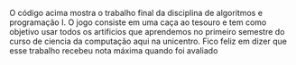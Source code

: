 O código acima mostra o trabalho final da disciplina de algoritmos e programação I.
O jogo consiste em uma caça ao tesouro e tem como objetivo usar todos os artificios que aprendemos
no primeiro semestre do curso de ciencia da computação aqui na unicentro.
Fico feliz em dizer que esse trabalho recebeu nota máxima quando foi avaliado
